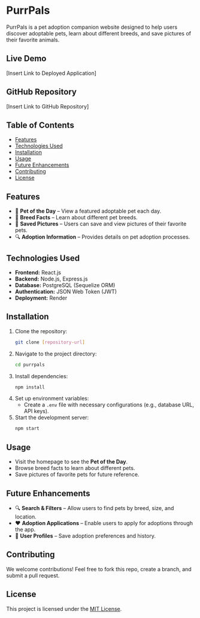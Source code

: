 # PurrPals

PurrPals is a pet adoption companion website designed to help users discover adoptable pets, learn about different breeds, and save pictures of their favorite animals. 

## Live Demo
[Insert Link to Deployed Application]

## GitHub Repository
[Insert Link to GitHub Repository]

## Table of Contents
- [Features](#features)
- [Technologies Used](#technologies-used)
- [Installation](#installation)
- [Usage](#usage)
- [Future Enhancements](#future-enhancements)
- [Contributing](#contributing)
- [License](#license)

## Features
- 🐾 **Pet of the Day** – View a featured adoptable pet each day.
- 📖 **Breed Facts** – Learn about different pet breeds.
- 📸 **Saved Pictures** – Users can save and view pictures of their favorite pets.
- 🔍 **Adoption Information** – Provides details on pet adoption processes.

## Technologies Used
- **Frontend:** React.js
- **Backend:** Node.js, Express.js
- **Database:** PostgreSQL (Sequelize ORM)
- **Authentication:** JSON Web Token (JWT)
- **Deployment:** Render 

## Installation
1. Clone the repository:
   ```bash
   git clone [repository-url]
   ```
2. Navigate to the project directory:
   ```bash
   cd purrpals
   ```
3. Install dependencies:
   ```bash
   npm install
   ```
4. Set up environment variables:
   - Create a `.env` file with necessary configurations (e.g., database URL, API keys).
5. Start the development server:
   ```bash
   npm start
   ```

## Usage
- Visit the homepage to see the **Pet of the Day**.
- Browse breed facts to learn about different pets.
- Save pictures of favorite pets for future reference.

## Future Enhancements
- 🔍 **Search & Filters** – Allow users to find pets by breed, size, and location.
- ❤️ **Adoption Applications** – Enable users to apply for adoptions through the app.
- 👤 **User Profiles** – Save adoption preferences and history.

## Contributing
We welcome contributions! Feel free to fork this repo, create a branch, and submit a pull request.

## License
This project is licensed under the [MIT License](LICENSE). 



